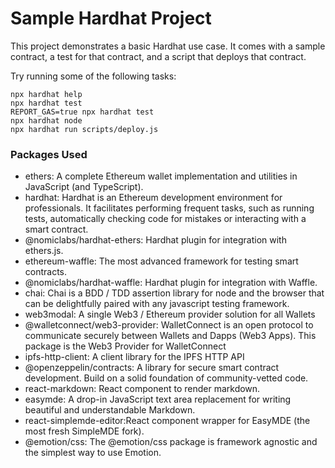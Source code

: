 # Sample Hardhat Project

This project demonstrates a basic Hardhat use case. It comes with a sample contract, a test for that contract, and a script that deploys that contract.

Try running some of the following tasks:

```shell
npx hardhat help
npx hardhat test
REPORT_GAS=true npx hardhat test
npx hardhat node
npx hardhat run scripts/deploy.js
```
### Packages Used
- ethers: A complete Ethereum wallet implementation and utilities in JavaScript (and TypeScript).
- hardhat: Hardhat is an Ethereum development environment for professionals. It facilitates performing frequent tasks, such as running tests, automatically checking code for mistakes or interacting with a smart contract.
- @nomiclabs/hardhat-ethers: Hardhat plugin for integration with ethers.js.
- ethereum-waffle: The most advanced framework for testing smart contracts.
- @nomiclabs/hardhat-waffle: Hardhat plugin for integration with Waffle.
- chai: Chai is a BDD / TDD assertion library for node and the browser that can be delightfully paired with any javascript testing framework.
- web3modal: A single Web3 / Ethereum provider solution for all Wallets
- @walletconnect/web3-provider: WalletConnect is an open protocol to communicate securely between Wallets and Dapps (Web3 Apps). This package is the Web3 Provider for WalletConnect
- ipfs-http-client: A client library for the IPFS HTTP API
- @openzeppelin/contracts: A library for secure smart contract development. Build on a solid foundation of community-vetted code.
- react-markdown: React component to render markdown.
- easymde: A drop-in JavaScript text area replacement for writing beautiful and understandable Markdown.
- react-simplemde-editor:React component wrapper for EasyMDE (the most fresh SimpleMDE fork).
- @emotion/css: The @emotion/css package is framework agnostic and the simplest way to use Emotion.
